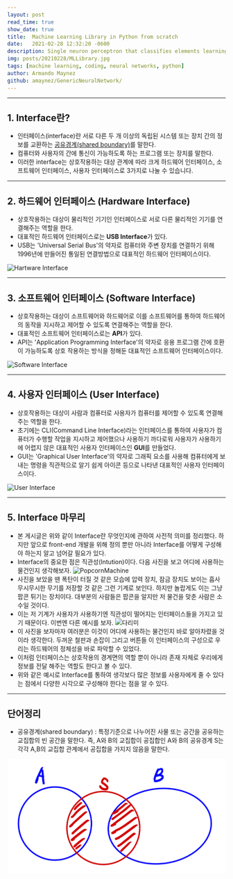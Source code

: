 ```yaml
---
layout: post
read_time: true
show_date: true
title:  Machine Learning Library in Python from scratch
date:   2021-02-28 12:32:20 -0600
description: Single neuron perceptron that classifies elements learning quite quickly.
img: posts/20210228/MLLibrary.jpg 
tags: [machine learning, coding, neural networks, python]
author: Armando Maynez
github: amaynez/GenericNeuralNetwork/
---
```

---
## 1. Interface란?
- 인터페이스(interface)란 서로 다른 두 개 이상의 독립된 시스템 또는 장치 간의 정보를 교환하는 [공유경계(shared boundary)](#단어정리)를 말한다.
- 컴퓨터와 사용자의 간에 통신이 가능하도록 하는 프로그램 또는 장치를 말한다.
- 이러한 interface는 상호작용하는 대상 관계에 따라 크게 하드웨어 인터페이스, 소프트웨어 인터페이스, 사용자 인터페이스로 3가지로 나눌 수 있습니다.

---
## 2. 하드웨어 인터페이스 (Hardware Interface)
- 상호작용하는 대상이 물리적인 기기인 인터페이스로 서로 다른 물리적인 기기를 연결해주는 역할을 한다.
- 대표적인 하드웨어 인터페이스로는 <b>USB Interface</b>가 있다.
- USB는 'Universal Serial Bus'의 약자로 컴퓨터와 주변 장치를 연결하기 위해 1996년에 만들어진 통일된 연결방법으로 대표적인 하드웨어 인터페이스이다.

![Hartware Interface](https://img1.daumcdn.net/thumb/R1280x0/?scode=mtistory2&fname=https%3A%2F%2Fblog.kakaocdn.net%2Fdn%2FTzZyj%2FbtqUM9hdCm0%2FuiBwRgXts1ewIdv5s5fUG1%2Fimg.png  "하드웨어 인터페이스")

---
## 3. 소프트웨어 인터페이스 (Software Interface)
- 상호작용하는 대상이 소프트웨어와 하드웨어로 이를 소프트웨어를 통하여 하드웨어의 동작을 지시하고 제어할 수 있도록 연결해주는 역할을 한다.
- 대표적인 소프트웨어 인터페이스로는 <b>API</b>가 있다.
- API는 'Application Programming Interface'의 약자로 응용 프로그램 간에 호환이 가능하도록 상호 작용하는 방식을 정해둔 대표적인 소프트웨어 인터페이스이다.

![Software Interface](https://img1.daumcdn.net/thumb/R1280x0/?scode=mtistory2&fname=https%3A%2F%2Fblog.kakaocdn.net%2Fdn%2FbMG3RQ%2FbtqUMatVnP5%2FIcOnawRkZ9lr9nQ2Jp7uB0%2Fimg.png "소프트웨어 인터페이스")

---
## 4. 사용자 인터페이스 (User Interface)
- 상호작용하는 대상이 사람과 컴퓨터로 사용자가 컴퓨터를 제어할 수 있도록 연결해주는 역할을 한다.
- 초기에는 CLI(Command Line Interface)라는 인터페이스를 통하여 사용자가 컴퓨터가 수행할 작업을 지시하고 제어했으나 사용하기 까다로워 사용자가 사용하기에 어렵지 않은 대표적인 사용자 인터페이스인 <b>GUI</b>를 만들었다.
- GUI는 'Graphical User Interface'의 약자로 그래픽 요소를 사용해 컴퓨터에게 보내는 명령을 직관적으로 알기 쉽게 아이콘 등으로 나타낸 대표적인 사용자 인터페이스이다.

![User Interface](https://img1.daumcdn.net/thumb/R1280x0/?scode=mtistory2&fname=https%3A%2F%2Fblog.kakaocdn.net%2Fdn%2FbQkIFN%2FbtqUzuU3ogu%2FnHCg9G9BDJ5ueKfCUn9eP1%2Fimg.png "사용자 인터페이스")

---
## 5. Interface 마무리
- 본 게시글은 위와 같이 Interface란 무엇인지에 관하여 사전적 의미를 정리했다. 하지만 앞으로 front-end 개발을 위해 정의 뿐만 아니라 Interface를 어떻게 구성해야 하는지 알고 넘어갈 필요가 있다.
- Interface의 중요한 점은 직관성(Intution)이다. 다음 사진을 보고 어디에 사용하는 물건인지 생각해보자.
![PopcornMachine](https://www.dhresource.com/0x0/f2/albu/g4/M01/5B/B8/rBVaEFnA4CCAPRiYAAC8hVrHylQ515.jpg "PopcornMachine")
- 사진을 보았을 땐 폭탄이 터질 것 같은 모습에 압력 장치, 잠금 장치도 보이는 흡사 무시무시한 무기를 저장할 것 같은 그런 기계로 보인다. 하지만 놀랍게도 이는 그냥 팝콘 튀기는 장치이다. 대부분의 사람들은 팝콘을 알지만 저 물건을 맞춘 사람은 소수일 것이다.
- 이는 저 기계가 사용자가 사용하기엔 직관성이 떨어지는 인터페이스들을 가지고 있기 때문이다. 이번엔 다른 예시를 보자.
![다리미](https://ditoday.com/wp-content/uploads/2019/04/1904-digital-insight-know-how-user.x-ui-03.jpg "다리미")
- 이 사진을 보자마자 여러분은 이것이 어디에 사용하는 물건인지 바로 알아차렸을 것이라 생각한다. 두꺼운 철판과 손잡이 그리고 버튼들 이 인터페이스의 구성으로 우리는 하드웨어의 정체성을 바로 파악할 수 있었다.
- 이처럼 인터페이스는 상호작용의 경계면의 역할 뿐이 아니라 존재 자체로 우리에게 정보를 전달 해주는 역할도 한다고 볼 수 있다.
- 위와 같은 예시로 Interface를 통하여 생각보다 많은 정보를 사용자에게 줄 수 있다는 점에서 다양한 시각으로 구성해야 한다는 점을 알 수 있다.

---
## 단어정리
* 공유경계(shared boundary) : 특정기준으로 나누어진 사물 또는 공간을 공유하는 교집합의 빈 공간을 말한다. 즉, A와 B의 교집합이 공집합인 A와 B의 공유경계 S는 각각 A,B의 교집합 관계에서 공집합을 가지지 않음을 말한다.

![shared boundary](./assets/img/posts/20230416/shared_boundary.jpeg)